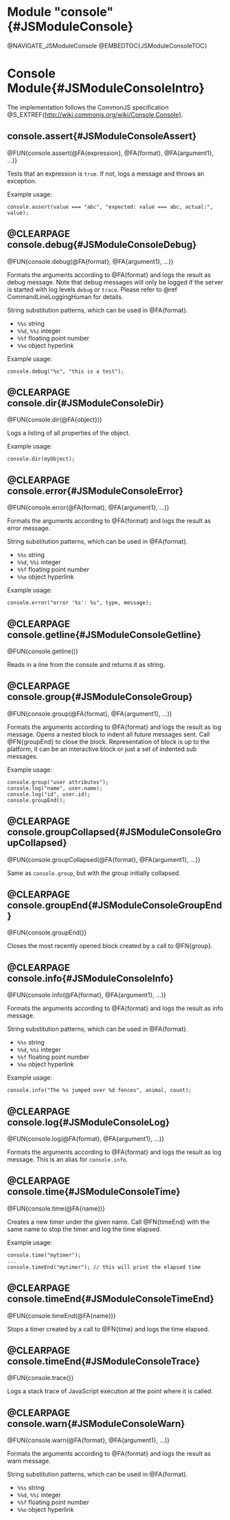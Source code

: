 Module "console"{#JSModuleConsole}
==================================

@NAVIGATE_JSModuleConsole
@EMBEDTOC{JSModuleConsoleTOC}

Console Module{#JSModuleConsoleIntro}
=====================================

The implementation follows the CommonJS specification
@S_EXTREF{http://wiki.commonjs.org/wiki/Console,Console}.

console.assert{#JSModuleConsoleAssert}
--------------------------------------

@FUN{console.assert(@FA{expression}, @FA{format}, @FA{argument1}, ...)}

Tests that an expression is `true`. If not, logs a message and throws
an exception.

Example usage:

    console.assert(value === "abc", "expected: value === abc, actual:", value);

@CLEARPAGE
console.debug{#JSModuleConsoleDebug}
------------------------------------

@FUN{console.debug(@FA{format}, @FA{argument1}, ...)}

Formats the arguments according to @FA{format} and logs the result as
debug message. Note that debug messages will only be logged if the
server is started with log levels `debug` or `trace`. Please refer to
@ref CommandLineLoggingHuman for details.

String substitution patterns, which can be used in @FA{format}.

- `%%s` string
- `%%d`, `%%i` integer
- `%%f` floating point number
- `%%o` object hyperlink

Example usage:

    console.debug("%s", "this is a test");

@CLEARPAGE
console.dir{#JSModuleConsoleDir}
--------------------------------

@FUN{console.dir(@FA{object})}

Logs a listing of all properties of the object.

Example usage:

    console.dir(myObject);

@CLEARPAGE
console.error{#JSModuleConsoleError}
------------------------------------

@FUN{console.error(@FA{format}, @FA{argument1}, ...)}

Formats the arguments according to @FA{format} and logs the result as
error message.

String substitution patterns, which can be used in @FA{format}.

- `%%s` string
- `%%d`, `%%i` integer
- `%%f` floating point number
- `%%o` object hyperlink

Example usage:

    console.error("error '%s': %s", type, message);

@CLEARPAGE
console.getline{#JSModuleConsoleGetline}
----------------------------------------

@FUN{console.getline()}

Reads in a line from the console and returns it as string.

@CLEARPAGE
console.group{#JSModuleConsoleGroup}
------------------------------------

@FUN{console.group(@FA{format}, @FA{argument1}, ...)}

Formats the arguments according to @FA{format} and logs the result as
log message. Opens a nested block to indent all future messages
sent. Call @FN{groupEnd} to close the block. Representation of block
is up to the platform, it can be an interactive block or just a set of
indented sub messages.

Example usage:

    console.group("user attributes");
    console.log("name", user.name);
    console.log("id", user.id);
    console.groupEnd();

@CLEARPAGE
console.groupCollapsed{#JSModuleConsoleGroupCollapsed}
------------------------------------------------------

@FUN{console.groupCollapsed(@FA{format}, @FA{argument1}, ...)}

Same as `console.group`, but with the group initially collapsed.

@CLEARPAGE
console.groupEnd{#JSModuleConsoleGroupEnd}
------------------------------------------

@FUN{console.groupEnd()}

Closes the most recently opened block created by a call to @FN{group}.

@CLEARPAGE
console.info{#JSModuleConsoleInfo}
----------------------------------

@FUN{console.info(@FA{format}, @FA{argument1}, ...)}

Formats the arguments according to @FA{format} and logs the result as
info message.

String substitution patterns, which can be used in @FA{format}.

- `%%s` string
- `%%d`, `%%i` integer
- `%%f` floating point number
- `%%o` object hyperlink

Example usage:

    console.info("The %s jumped over %d fences", animal, count);

@CLEARPAGE
console.log{#JSModuleConsoleLog}
--------------------------------

@FUN{console.log(@FA{format}, @FA{argument1}, ...)}

Formats the arguments according to @FA{format} and logs the result as
log message. This is an alias for `console.info`.

@CLEARPAGE
console.time{#JSModuleConsoleTime}
----------------------------------

@FUN{console.time(@FA{name})}

Creates a new timer under the given name. Call @FN{timeEnd} with the
same name to stop the timer and log the time elapsed.

Example usage:

    console.time("mytimer");
    ...
    console.timeEnd("mytimer"); // this will print the elapsed time

@CLEARPAGE
console.timeEnd{#JSModuleConsoleTimeEnd}
----------------------------------------

@FUN{console.timeEnd(@FA{name})}

Stops a timer created by a call to @FN{time} and logs the time elapsed. 

@CLEARPAGE
console.timeEnd{#JSModuleConsoleTrace}
--------------------------------------

@FUN{console.trace()}

Logs a stack trace of JavaScript execution at the point where it is
called. 

@CLEARPAGE
console.warn{#JSModuleConsoleWarn}
----------------------------------

@FUN{console.warn(@FA{format}, @FA{argument1}, ...)}

Formats the arguments according to @FA{format} and logs the result as
warn message.

String substitution patterns, which can be used in @FA{format}.

- `%%s` string
- `%%d`, `%%i` integer
- `%%f` floating point number
- `%%o` object hyperlink
